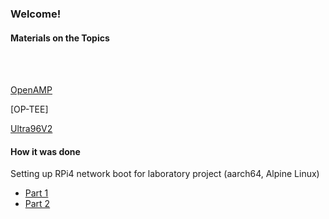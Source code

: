 ### Welcome!

#### Materials on the Topics

</br>
</br>

[OpenAMP](https://github.com/malus-brandywine/malus-brandywine/blob/master/OpenAMP/OpenAMP.md)


[OP-TEE]



[Ultra96V2](https://github.com/malus-brandywine/malus-brandywine/blob/master/Ultra96V2/Ultra96V2.md)





#### How it was done

Setting up RPi4 network boot for laboratory project
(aarch64, Alpine Linux)

* [Part 1](https://github.com/malus-brandywine/malus-brandywine/blob/master/Articles/RPi-netboot/rpi4-netboot-aarch64-alpine-part1.md)
* [Part 2](https://github.com/malus-brandywine/malus-brandywine/blob/master/Articles/RPi-netboot/rpi4-netboot-aarch64-alpine-part2.md)




